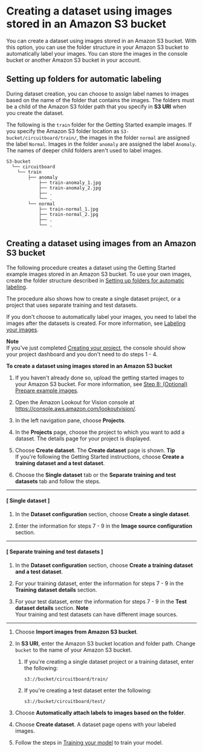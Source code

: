 # Creating a dataset using images stored in an Amazon S3 bucket<a name="create-dataset-s3"></a>

You can create a dataset using images stored in an Amazon S3 bucket\. With this option, you can use the folder structure in your Amazon S3 bucket to automatically label your images\. You can store the images in the console bucket or another Amazon S3 bucket in your account\. 

## Setting up folders for automatic labeling<a name="create-dataset-s3-auto-label"></a>

During dataset creation, you can choose to assign label names to images based on the name of the folder that contains the images\. The folders must be a child of the Amazon S3 folder path that you specify in **S3 URI** when you create the dataset\.

The following is the `train` folder for the Getting Started example images\. If you specify the Amazon S3 folder location as `S3-bucket/circuitboard/train/`, the images in the folder `normal` are assigned the label `Normal`\. Images in the folder `anomaly` are assigned the label `Anomaly`\. The names of deeper child folders aren't used to label images\. 

```
S3-bucket
  └── circuitboard
    └── train
        ├── anomaly
            ├── train-anomaly_1.jpg
            ├── train-anomaly_2.jpg
            ├── .
            └── .
        └── normal
            ├── train-normal_1.jpg
            ├── train-normal_2.jpg
            ├── .
            └── .
```

## Creating a dataset using images from an Amazon S3 bucket<a name="create-dataset-s3-procedure"></a>

The following procedure creates a dataset using the Getting Started example images stored in an Amazon S3 bucket\. To use your own images, create the folder structure described in [Setting up folders for automatic labeling](#create-dataset-s3-auto-label)\. 

The procedure also shows how to create a single dataset project, or a project that uses separate training and test datasets\.

If you don't choose to automatically label your images, you need to label the images after the datasets is created\. For more information, see [Labeling your images](edit-dataset.md#model-label)\.

**Note**  
If you've just completed [Creating your project](model-create-project.md), the console should show your project dashboard and you don't need to do steps 1 \- 4\.

**To create a dataset using images stored in an Amazon S3 bucket**

1. If you haven't already done so, upload the getting started images to your Amazon S3 bucket\. For more information, see [Step 8: \(Optional\) Prepare example images](su-prepare-example-images.md)\.

1. Open the Amazon Lookout for Vision console at [ https://console\.aws\.amazon\.com/lookoutvision/]( https://console.aws.amazon.com/lookoutvision/)\.

1. In the left navigation pane, choose **Projects**\.

1. In the **Projects** page, choose the project to which you want to add a dataset\. The details page for your project is displayed\.

1. Choose **Create dataset**\. The **Create dataset** page is shown\.
**Tip**  
If you're following the Getting Started instructions, choose **Create a training dataset and a test dataset**\.

1. Choose the **Single dataset** tab or the **Separate training and test datasets** tab and follow the steps\.

------
#### [ Single dataset ]

   1. In the **Dataset configuration** section, choose **Create a single dataset**\.

   1. Enter the information for steps 7 \- 9 in the **Image source configuration** section\.

------
#### [ Separate training and test datasets ]

   1. In the **Dataset configuration** section, choose **Create a training dataset and a test dataset**\.

   1. For your training dataset, enter the information for steps 7 \- 9 in the **Training dataset details** section\.

   1. For your test dataset, enter the information for steps 7 \- 9 in the **Test dataset details** section\.
**Note**  
Your training and test datasets can have different image sources\.

------

1. Choose **Import images from Amazon S3 bucket**\.

1. In **S3 URI**, enter the Amazon S3 bucket location and folder path\. Change `bucket` to the name of your Amazon S3 bucket\.

   1. If you're creating a single dataset project or a training dataset, enter the following:

      ```
      s3://bucket/circuitboard/train/
      ```

   1. If you're creating a test dataset enter the following:

      ```
      s3://bucket/circuitboard/test/
      ```

1. Choose **Automatically attach labels to images based on the folder**\.

1. Choose **Create dataset**\. A dataset page opens with your labeled images\.

1. Follow the steps in [Training your model](model-train.md) to train your model\.